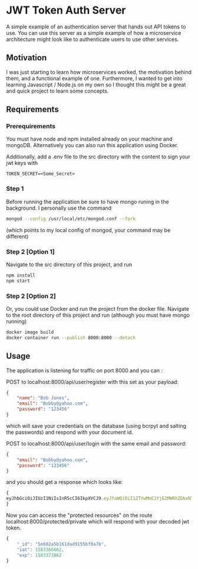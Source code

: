 # JWT Token Auth Server
A simple example of an authentication server that hands out API tokens to use. You can use this server as a simple example of how a microservice architecture might look like to authenticate users to use other services.

## Motivation
I was just starting to learn how microservices worked, the motivation behind them, and a functional example of one. Furthermore, I wanted to get into learning Javascript / Node.js on my own so I thought this might be a great and quick project to learn some concepts.

## Requirements

### Prerequirements
You must have node and npm installed already on your machine and mongoDB.
Alternatively you can also run this application using Docker.

Additionally, add a .env file to the src directory with the content to sign your jwt keys with
```
TOKEN_SECRET=<Some_Secret>
```

### Step 1
Before running the application be sure to have mongo runing in the background. I personally use the command
```bash
mongod --config /usr/local/etc/mongod.conf --fork
```
(which points to my local config of mongod, your command may be different)

### Step 2 [Option 1]

Navigate to the src directory of this project, and run 
```bash
npm install
npm start
```

### Step 2 [Option 2]

Or, you could use Docker and run the project from the docker file.
Navigate to the root directory of this project and run
(although you must have mongo running)
```bash
docker image build
docker container run --publish 8000:8000 --detach
```

## Usage

The application is listening for traffic on port 8000 and you can :

POST to localhost:8000/api/user/register with this set as your payload:
```json
{
    "name": "Bob Jones",
    "email": "Bobby@yahoo.com",
    "password": "123456"
}
```
which will save your credentials on the database (using bcrpyt and salting the passwords) and respond with your document id.

POST to localhost:8000/api/user/login with the same email and password:
```json
{
    "email": "Bobby@yahoo.com",
    "password": "123456"
}
```
and you should get a response which looks like:
```javascript
{
eyJhbGciOiJIUzI1NiIsInR5cCI6IkpXVCJ9.eyJfaWQiOiI1ZTYwMmE1YjE2MWRhZDkxNTViZjhhN2IiLCJpYXQiOjE1ODMzNjA5ODEsImV4cCI6MTU4MzM2ODE4MX0.rhzijx7VamftLKx4K_S85yRrmtDhQ9mP-5xtGjthjjA
}
```

Now you can access the "protected resources" on the route localhost:8000/protected/private which will respond with your decoded jwt token.
```javascript
{
    "_id": "5e602a5b161dad9155bf8a7b",
    "iat": 1583366662,
    "exp": 1583373862
}
```